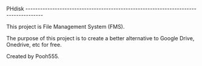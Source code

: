 PHdisk -------------------------------------------------------------------------------------

This project is File Management System (FMS).

The purpose of this project is to create a better alternative to Google Drive, Onedrive, etc for free.

Created by Pooh555.